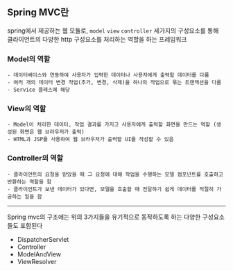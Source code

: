 ## Spring MVC란

spring에서 제공하는 웹 모듈로, `model` `view` `controller` 세가지의 구성요소를 통해 클라이언트의 다양한 http 구성요소를 처리하는 역할을 하는 프레임워크

### Model의 역할

```
- 데이터베이스와 연동하여 사용자가 입력한 데이터나 사용자에게 출력할 데이터를 다룸
- 여러 개의 데이터 변경 작업(추가, 변경, 삭제)을 하나의 작업으로 묶는 트랜잭션을 다룸
- Service 클래스에 해당
```

### View의 역할

```
- Model이 처리한 데이터, 작업 결과를 가지고 사용자에게 출력할 화면을 만드는 역할 (생성된 화면은 웹 브라우저가 출력)
- HTML과 JSP를 사용하여 웹 브라우저가 출력할 UI를 작성할 수 있음
```

### Controller의 역할

```
- 클라이언트의 요청을 받았을 때 그 요청에 대해 작업을 수행하는 모델 컴포넌트를 호출하고 반환하는 역할을 함
- 클라이언트가 보낸 데이터가 있다면, 모델을 호출할 때 전달하기 쉽게 데이터를 적절히 가공하는 일을 함
```

---

Spring mvc의 구조에는 위의 3가지들을 유기적으로 동작하도록 하는 다양한 구성요소들도 포함된다

- DispatcherServlet
- Controller
- ModelAndView
- ViewResolver
